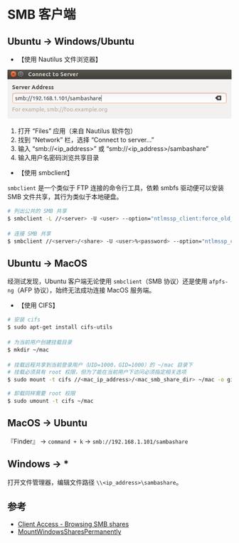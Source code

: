 # SMB 客户端

## Ubuntu -> Windows/Ubuntu

* 【使用 Nautilus 文件浏览器】

![Connect to Server](.images/ubuntu-connect-to-server.png)

1. 打开 “Files” 应用（来自 Nautilus 软件包）
2. 找到 “Network” 栏，选择 “Connect to server...”
3. 输入 “smb://<ip_address>” 或 “smb://<ip_address>/sambashare”
4. 输入用户名密码浏览共享目录

* 【使用 smbclient】

`smbclient` 是一个类似于 FTP 连接的命令行工具，依赖 smbfs 驱动便可以安装 SMB 文件共享，其行为类似于本地硬盘。

```sh
# 列出公共的 SMB 共享
$ smbclient -L //<server> -U <user> --option="ntlmssp_client:force_old_spnego = yes"

# 连接 SMB 共享
$ smbclient //<server>/<share> -U <user>%<password> --option="ntlmssp_client:force_old_spnego = yes"
```

## Ubuntu -> MacOS

经测试发现，Ubuntu 客户端无论使用 `smbclient`（SMB 协议）还是使用 `afpfs-ng`（AFP 协议），始终无法成功连接 MacOS 服务端。

* 【使用 CIFS】

```sh
# 安装 cifs
$ sudo apt-get install cifs-utils

# 为当前用户创建挂载目录
$ mkdir ~/mac

# 挂载远程共享到当前登录用户（UID=1000，GID=1000）的 ~/mac 目录下
# 挂载必须具有 root 权限，但为了能在当前用户下访问必须指定相关选项
$ sudo mount -t cifs //<mac_ip_address>/<mac_smb_share_dir> ~/mac -o gid=1000,uid=1000,username=<mac_smb_user>,password=<mac_smb_pwd>,nounix,sec=ntlmssp
```

```sh
# 卸载同样需要 root 权限
$ sudo umount -t cifs ~/mac
```

## MacOS -> Ubuntu

『Finder』 -> `command + k` -> `smb://192.168.1.101/sambashare`

## Windows -> *

打开文件管理器，编辑文件路径 `\\<ip_address>\sambashare`。

## 参考

* [Client Access - Browsing SMB shares](https://help.ubuntu.com/community/Samba/SambaClientGuide)
* [MountWindowsSharesPermanently](https://help.ubuntu.com/community/MountWindowsSharesPermanently)
